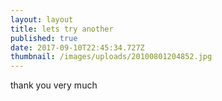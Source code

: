 ```yaml
---
layout: layout
title: lets try another
published: true
date: 2017-09-10T22:45:34.727Z
thumbnail: /images/uploads/20100801204852.jpg
---
```

thank you very much
